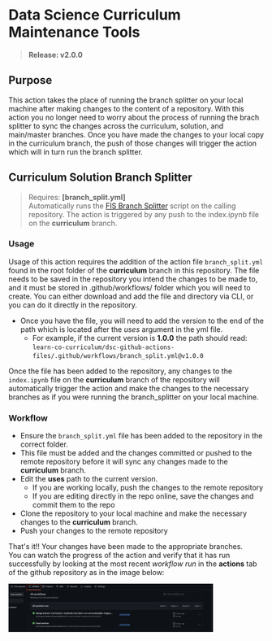 # Data Science Curriculum Maintenance Tools
> __Release: v2.0.0__

## Purpose  
This action takes the place of running the branch splitter on your local machine after making changes to the content of a repository. With this action you no longer need to worry about the process of running the brach splitter to sync the changes across the curriculum, solution, and main/master branches. Once you have made the changes to your local copy in the curriculum branch, the push of those changes will trigger the action which will in turn run the branch splitter. 

## Curriculum Solution Branch Splitter
> Requires: __[branch_split.yml]__  
> Automatically runs the <a href='https://github.com/learn-co-curriculum/dsc-curriculum-guidelines/tree/master/master-solution-branch-splitter'>FIS Branch Splitter</a> script on the calling repository. The action is triggered by any push to the index.ipynb file on the __curriculum__ branch. 


### Usage
Usage of this action requires the addition of the action file `branch_split.yml` found in the root folder of the __curriculum__ branch in this repository. The file needs to be saved in the repository you intend the changes to be made to, and it must be stored in .github/workflows/ folder which you will need to create. You can either download and add the file and directory via CLI, or you can do it directly in the repository.  
* Once you have the file, you will need to add the version to the end of the path which is located after the _uses_ argument in the yml file.
    * For example, if the current version is __1.0.0__ the path should read:  
    `learn-co-curriculum/dsc-github-actions-files/.github/workflows/branch_split.yml@v1.0.0` 

Once the file has been added to the repository, any changes to the `index.ipynb` file on the __curriculum__ branch of the repository will automatically trigger the action and make the changes to the necessary branches as if you were running the branch_splitter on your local machine.


### Workflow
* Ensure the `branch_split.yml` file has been added to the repository in the correct folder. 
 * This file must be added and the changes committed or pushed to the remote repository before it will sync any changes made to the __curriculum__ branch.  
* Edit the __uses__ path to the current version.
    * If you are working locally, push the changes to the remote repository
    * If you are editing directly in the repo online, save the changes and commit them to the repo
* Clone the repository to your local machine and make the necessary changes to the __curriculum__ branch.
* Push your changes to the remote repository


That's it!! Your changes have been made to the appropriate branches.  
You can watch the progress of the action and verify that it has run successfully by looking at the most recent _workflow run_ in the __actions__ tab of the github repository as in the image below:  


<img src='images/recent_actions.png' alt='Image of the actions tab which can be clicked to view the recent workflows' width=80%>




